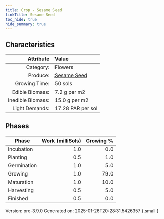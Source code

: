 ```yaml
---
title: Crop - Sesame Seed
linkTitle: Sesame Seed
toc_hide: true
hide_summary: true
---
```


## Characteristics

| Attribute      | Value |
|--------:|:------|
|Category:|Flowers|
|Produce:|[Sesame Seed](/docs/definitions/resource/sesame-seed)|
|Growing Time:|50 sols|
|Edible Biomass:|7.2 g per m2|
|Inedible Biomass:|15.0 g per m2|
|Light Demands:|17.28 PAR per sol|

## Phases

| Phase           | Work (milliSols) | Growing % |
|-----------|------:|--------:|
|Incubation|1.0|0.0|
|Planting|0.5|1.0|
|Germination|1.0|5.0|
|Growing|1.0|79.0|
|Maturation|1.0|10.0|
|Harvesting|0.5|5.0|
|Finished|0.5|0.0|

Version: pre-3.9.0 Generated on: 2025-01-26T20:28:31.5426357
{.small }